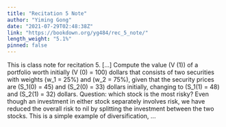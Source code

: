 ```yaml
---
title: "Recitation 5 Note"
author: "Yiming Gong"
date: "2021-07-29T02:48:38Z"
link: "https://bookdown.org/yg484/rec_5_note/"
length_weight: "5.1%"
pinned: false
---
```


This is class note for recitation 5. [...] Compute the value \(V (1)\) of a portfolio worth initially \(V (0) = 100\)
dollars that consists of two securities with weights \(w_1 = 25\%\) and
\(w_2 = 75\%\), given that the security prices are \(S_1(0) = 45\) and \(S_2(0) = 33\)
dollars initially, changing to \(S_1(1) = 48\) and \(S_2(1) = 32\) dollars. Question: which stock is the most risky? Even though an investment in either stock separately involves risk, we have reduced
the overall risk to nil by splitting the investment between the two stocks. This is
a simple example of diversification, ...
